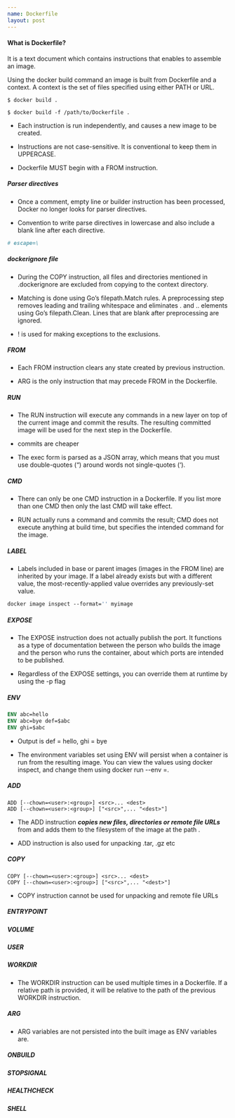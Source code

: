 ```yaml
---
name: Dockerfile
layout: post
---
```


#### What is Dockerfile?
It is a text document which contains instructions that enables to assemble an image.

Using the docker build command an image is built from Dockerfile and a context. 
A context is the set of files specified using either PATH or URL. 

```
$ docker build .

$ docker build -f /path/to/Dockerfile .

```

* Each instruction is run independently, and causes a new image to be created. 

* Instructions are not case-sensitive. It is conventional to keep them in UPPERCASE. 

* Dockerfile MUST begin with a FROM instruction.

##### Parser directives
* Once a comment, empty line or builder instruction has been processed, Docker no 
longer looks for parser directives.

* Convention to write parse directives in lowercase and also include a blank line
after each directive. 

```dockerfile
# escape=\

```

##### dockerignore file 
* During the COPY instruction, all files and directories mentioned in .dockerignore
are excluded from copying to the context directory.

* Matching is done using Go’s filepath.Match rules. A preprocessing step removes leading and trailing whitespace and 
eliminates . and .. elements using Go’s filepath.Clean. Lines that are blank after preprocessing are ignored.

* ! is used for making exceptions to the exclusions.

##### FROM
* Each FROM instruction clears any state created by previous instruction.

* ARG is the only instruction that may precede FROM in the Dockerfile.

##### RUN
* The RUN instruction will execute any commands in a new layer on top of the current image and commit the results. 
The resulting committed image will be used for the next step in the Dockerfile.

* commits are cheaper

* The exec form is parsed as a JSON array, which means that you must use double-quotes (“) around words not single-quotes (‘).

##### CMD
* There can only be one CMD instruction in a Dockerfile. If you list more than one CMD then only the last CMD will take effect.

* RUN actually runs a command and commits the result; CMD does not execute anything at build time, but specifies the intended command for the image.

##### LABEL
* Labels included in base or parent images (images in the FROM line) are inherited by your image. If a label already 
exists but with a different value, the most-recently-applied value overrides any previously-set value.

```dockerfile
docker image inspect --format='' myimage

```

##### EXPOSE
* The EXPOSE instruction does not actually publish the port. It functions as a type of documentation between the person 
who builds the image and the person who runs the container, about which ports are intended to be published.

* Regardless of the EXPOSE settings, you can override them at runtime by using the -p flag

##### ENV
```dockerfile
ENV abc=hello
ENV abc=bye def=$abc
ENV ghi=$abc

```
* Output is def = hello, ghi = bye

* The environment variables set using ENV will persist when a container is run from the resulting image. You can view 
the values using docker inspect, and change them using docker run --env <key>=<value>.

##### ADD

```
ADD [--chown=<user>:<group>] <src>... <dest>
ADD [--chown=<user>:<group>] ["<src>",... "<dest>"]

```
* The ADD instruction **_copies new files, directories or remote file URLs_** from <src> and adds them to the filesystem of 
the image at the path <dest>.

* ADD instruction is also used for unpacking .tar, .gz etc

##### COPY
```
COPY [--chown=<user>:<group>] <src>... <dest>
COPY [--chown=<user>:<group>] ["<src>",... "<dest>"]

```
* COPY instruction cannot be used for unpacking and remote file URLs

##### ENTRYPOINT

##### VOLUME

##### USER

##### WORKDIR

* The WORKDIR instruction can be used multiple times in a Dockerfile. If a relative path is provided, it will be relative 
to the path of the previous WORKDIR instruction. 

##### ARG
* ARG variables are not persisted into the built image as ENV variables are.

##### ONBUILD

##### STOPSIGNAL

##### HEALTHCHECK

##### SHELL
